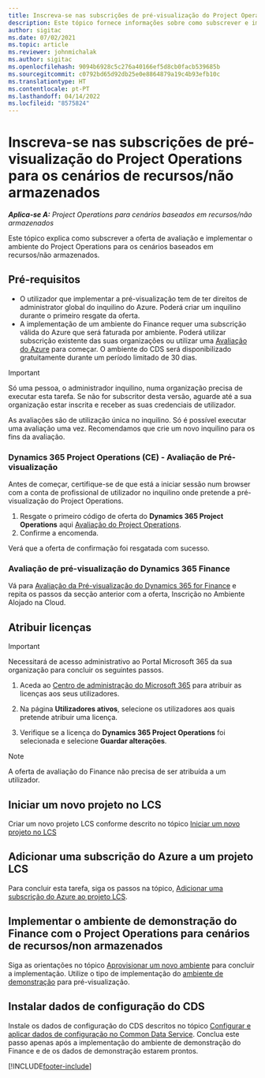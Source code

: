 ```yaml
---
title: Inscreva-se nas subscrições de pré-visualização do Project Operations para os cenários de recursos/não armazenados
description: Este tópico fornece informações sobre como subscrever e implementar o Project Operations para cenários baseados em recursos/não armazenados.
author: sigitac
ms.date: 07/02/2021
ms.topic: article
ms.reviewer: johnmichalak
ms.author: sigitac
ms.openlocfilehash: 9094b6928c5c276a40166ef5d8cb0facb539685b
ms.sourcegitcommit: c0792bd65d92db25e0e8864879a19c4b93efb10c
ms.translationtype: HT
ms.contentlocale: pt-PT
ms.lasthandoff: 04/14/2022
ms.locfileid: "8575824"
---
```

# <a name="sign-up-for-project-operations-preview-subscriptions-for-resource-non-stocked-scenarios"></a>Inscreva-se nas subscrições de pré-visualização do Project Operations para os cenários de recursos/não armazenados

_**Aplica-se A:** Project Operations para cenários baseados em recursos/não armazenados_



Este tópico explica como subscrever a oferta de avaliação e implementar o ambiente do Project Operations para os cenários baseados em recursos/não armazenados.

## <a name="prerequisites"></a>Pré-requisitos
- O utilizador que implementar a pré-visualização tem de ter direitos de administrator global do inquilino do Azure. Poderá criar um inquilino durante o primeiro resgate da oferta. 
- A implementação de um ambiente do Finance requer uma subscrição válida do Azure que será faturada por ambiente. Poderá utilizar subscrição existente das suas organizações ou utilizar uma [Avaliação do Azure](https://azure.microsoft.com/free/) para começar. O ambiente do CDS será disponibilizado gratuitamente durante um período limitado de 30 dias.

> [!IMPORTANT]
> Só uma pessoa, o administrador inquilino, numa organização precisa de executar esta tarefa. Se não for subscritor desta versão, aguarde até a sua organização estar inscrita e receber as suas credenciais de utilizador.
> 
> As avaliações são de utilização única no inquilino. Só é possível executar uma avaliação uma vez. Recomendamos que crie um novo inquilino para os fins da avaliação.


### <a name="dynamics-365-project-operations-ce---preview-trial"></a>Dynamics 365 Project Operations (CE) - Avaliação de Pré-visualização 

Antes de começar, certifique-se de que está a iniciar sessão num browser com a conta de profissional de utilizador no inquilino onde pretende a pré-visualização do Project Operations.

1. Resgate o primeiro código de oferta do **Dynamics 365 Project Operations** aqui [Avaliação do Project Operations](https://aka.ms/try-po).
2. Confirme a encomenda.

  Verá que a oferta de confirmação foi resgatada com sucesso.

### <a name="dynamics-365-finance-preview-trial"></a>Avaliação de pré-visualização do Dynamics 365 Finance

Vá para [Avaliação da Pré-visualização do Dynamics 365 for Finance](https://aka.ms/trypoche) e repita os passos da secção anterior com a oferta, Inscrição no Ambiente Alojado na Cloud.  

## <a name="assign-licenses"></a>Atribuir licenças

> [!IMPORTANT]
> Necessitará de acesso administrativo ao Portal Microsoft 365 da sua organização para concluir os seguintes passos.

1. Aceda ao [Centro de administração do Microsoft 365](https://portal.office.com/) para atribuir as licenças aos seus utilizadores.

2. Na página **Utilizadores ativos**, selecione os utilizadores aos quais pretende atribuir uma licença.

3. Verifique se a licença do **Dynamics 365 Project Operations** foi selecionada e selecione **Guardar alterações**.

> [!NOTE]
> A oferta de avaliação do Finance não precisa de ser atribuída a um utilizador.

## <a name="start-a-new-project-in-lcs"></a>Iniciar um novo projeto no LCS

Criar um novo projeto LCS conforme descrito no tópico [Iniciar um novo projeto no LCS](create-lcs-project.md)

## <a name="add-an-azure-subscription-to-an-lcs-project"></a>Adicionar uma subscrição do Azure a um projeto LCS

Para concluir esta tarefa, siga os passos na tópico, [Adicionar uma subscrição do Azure ao projeto LCS](resource-add-azure-subscription-lcs-project.md).

## <a name="deploy-finance-demo-environment-with-project-operations-for-resourcenon-stocked-scenarios"></a>Implementar o ambiente de demonstração do Finance com o Project Operations para cenários de recursos/non armazenados

Siga as orientações no tópico [Aprovisionar um novo ambiente](resource-provision-new-environment.md) para concluir a implementação. Utilize o tipo de implementação do [ambiente de demonstração](/dynamics365/fin-ops-core/dev-itpro/deployment/deploy-demo-environment) para pré-visualização. 

## <a name="install-cds-setup-and-configuration-data"></a>Instalar dados de configuração do CDS

Instale os dados de configuração do CDS descritos no tópico [Configurar e aplicar dados de configuração no Common Data Service](resource-apply-pro-setup-config-data.md).
Conclua este passo apenas após a implementação do ambiente de demonstração do Finance e de os dados de demonstração estarem prontos.


[!INCLUDE[footer-include](../includes/footer-banner.md)]
